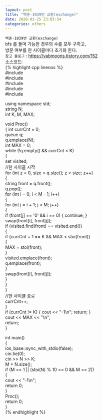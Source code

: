```yaml
---  
layout: post  
title: "백준-1039번 교환(exchange)"  
date: 2020-03-25 23:03:54  
categories: others  
---  
```

`백준-1039번 교환(exchange)`  
bfs 를 돌며 가능한 경우의 수를 모두 구하고,  
방문 여부를 한 사이클마다 초기화 한다.  
`참고 블로그` : https://yabmoons.tistory.com/152  
소스코드:  
{% highlight cpp linenos %}  
#include <iostream>  
#include <queue>  
#include <string>  
#include <algorithm>  
#include <set>  
  
using namespace std;  
string N;  
int K, M, MAX;  
  
void Proc()  
{
	int currCnt = 0;  
	queue<string> q;  
	q.emplace(N);  
	int MAX = 0;  
	while (!q.empty() && currCnt < K)  
	{  
		set<string> visited;  
		//한 사이클 시작  
		for (int z = 0, size = q.size(); z < size; z++)  
		{  
			string front = q.front();  
			q.pop();  
			for (int i = 0; i < M - 1; i++)  
			{  
				for (int j = i + 1; j < M; j++)  
				{  
					if (front[j] == '0' && i == 0) { continue; }  
					swap(front[i], front[j]);  
					if (visited.find(front) == visited.end())  
					{  
					if (currCnt + 1 == K && MAX < stoi(front))  
						{  
							MAX = stoi(front);  
						}  
						visited.emplace(front);  
						q.emplace(front);  
					}  
					swap(front[i], front[j]);  
				}  
			}  
		}  
		//한 사이클 종료  
		currCnt++;  
	}  
	if (currCnt != K) { cout << "-1\n";	return; }  
	cout << MAX << "\n";  
	return;  
}  
  
int main()  
{  
	ios_base::sync_with_stdio(false);  
	cin.tie(0);  
	cin >> N >> K;  
	M = N.size();  
	if (M == 1 || (stoi(N) % 10 == 0 && M == 2))  
	{  
		cout << "-1\n";  
		return 0;  
	}  
	Proc();  
	return 0;  
}  
{% endhighlight %}
